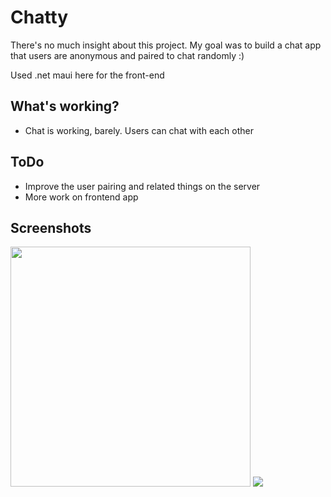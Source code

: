 # Chatty

There's no much insight about this project. My goal was to build a chat app that users are anonymous and paired to chat randomly :)

Used .net maui here for the front-end

## What's working?
* Chat is working, barely. Users can chat with each other

## ToDo
* Improve the user pairing and related things on the server
* More work on frontend app

## Screenshots

<img src="https://github.com/SShattered/Chatty/assets/4478457/f6a09cde-d1ec-4610-820c-5819c67f4008" width="384">
<img src="https://github.com/SShattered/Chatty/assets/4478457/94ee0198-0c7c-48ca-b6bb-896200fb48e8">
